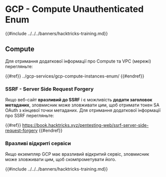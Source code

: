 # GCP - Compute Unauthenticated Enum

{{#include ../../../banners/hacktricks-training.md}}

## Compute

Для отримання додаткової інформації про Compute та VPC (мережі) перегляньте:

{{#ref}}
../gcp-services/gcp-compute-instances-enum/
{{#endref}}

### SSRF - Server Side Request Forgery

Якщо веб-сайт **вразливий до SSRF** і є можливість **додати заголовок метаданих**, зловмисник може зловживати цим, щоб отримати токен SA OAuth з кінцевої точки метаданих. Для отримання додаткової інформації про SSRF перегляньте:

{{#ref}}
https://book.hacktricks.xyz/pentesting-web/ssrf-server-side-request-forgery
{{#endref}}

### Вразливі відкриті сервіси

Якщо екземпляр GCP має вразливий відкритий сервіс, зловмисник може зловживати цим, щоб скомпрометувати його.

{{#include ../../../banners/hacktricks-training.md}}
